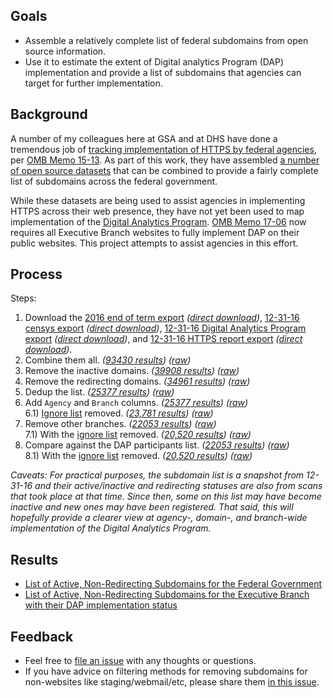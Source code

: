 
## Goals

* Assemble a relatively complete list of federal subdomains from open source information.  
* Use it to estimate the extent of Digital analytics Program (DAP) implementation and provide a list of subdomains that agencies can target for further implementation.  

## Background 

A number of my colleagues here at GSA and at DHS have done a tremendous job of [tracking implementation of HTTPS by federal agencies](https://18f.gsa.gov/2017/01/04/tracking-the-us-governments-progress-on-moving-https/), per [OMB Memo 15-13](https://obamawhitehouse.archives.gov/sites/default/files/omb/memoranda/2015/m-15-13.pdf).  As part of this work, they have assembled [a number of open source datasets](https://github.com/GSA/https/tree/master/compliance/data) that can be combined to provide a fairly complete list of subdomains across the federal government.  

While these datasets are being used to assist agencies in implementing HTTPS across their web presence, they have not yet been used to map implementation of the [Digital Analytics Program](https://www.digitalgov.gov/services/dap/).  [OMB Memo 17-06](https://obamawhitehouse.archives.gov/sites/default/files/omb/memoranda/2017/m-17-06.pdf) now requires all Executive Branch websites to fully implement DAP on their public websites.  This project attempts to assist agencies in this effort.  

## Process

Steps:  
1) Download the [2016 end of term export](https://github.com/GSA/https/blob/master/compliance/data/eot-2016.csv) _([direct download](https://raw.githubusercontent.com/GSA/https/master/compliance/data/eot-2016.csv))_, [12-31-16 censys export](https://github.com/GSA/https/blob/master/compliance/data/censys-2016-12-31.csv) _([direct download](https://raw.githubusercontent.com/GSA/https/master/compliance/data/censys-2016-12-31.csv))_, [12-31-16 Digital Analytics Program export](https://github.com/GSA/https/blob/master/compliance/data/dap-2016-12-31.csv) _([direct download](https://raw.githubusercontent.com/GSA/https/master/compliance/data/dap-2016-12-31.csv))_, and [12-31-16 HTTPS report export](https://github.com/GSA/https/blob/master/compliance/data/parents-2016-12-31.csv) _([direct download](https://raw.githubusercontent.com/GSA/https/master/compliance/data/parents-2016-12-31.csv))_.  
2) Combine them all.  _([93430 results](https://github.com/18F/g-analytics/blob/18f-pages/projects/dap-subdomain-report/1-initial-combined-subdomain-list.csv))_  _([raw](https://github.com/18F/g-analytics/raw/18f-pages/projects/dap-subdomain-report/1-initial-combined-subdomain-list.csv))_  
3) Remove the inactive domains.  _([39908 results](https://github.com/18F/g-analytics/blob/18f-pages/projects/dap-subdomain-report/2-combined-subdomain-list-minus-inactive-URLs.csv))_  _([raw](https://github.com/18F/g-analytics/raw/18f-pages/projects/dap-subdomain-report/2-combined-subdomain-list-minus-inactive-URLs.csv))_  
4) Remove the redirecting domains.  _([34961 results](https://github.com/18F/g-analytics/blob/18f-pages/projects/dap-subdomain-report/3-combined-subdomain-list-minus-inactive-or-redirecting-URLs.csv))_  _([raw](https://github.com/18F/g-analytics/raw/18f-pages/projects/dap-subdomain-report/3-combined-subdomain-list-minus-inactive-or-redirecting-URLs.csv))_  
5) Dedup the list.  _([25377 results](https://github.com/18F/g-analytics/blob/18f-pages/projects/dap-subdomain-report/4-combined-subdomain-list-minus-inactive-or-redirecting-URLs-dedupped.csv))_  _([raw](https://github.com/18F/g-analytics/raw/18f-pages/projects/dap-subdomain-report/4-combined-subdomain-list-minus-inactive-or-redirecting-URLs-dedupped.csv))_  
6) Add `Agency` and `Branch` columns.  _([25377 results](https://github.com/18F/g-analytics/blob/18f-pages/projects/dap-subdomain-report/5-subdomain-list-with-agencies-federal.csv))_ _([raw](https://github.com/18F/g-analytics/raw/18f-pages/projects/dap-subdomain-report/5-subdomain-list-with-agencies-federal.csv))_   
6.1) [Ignore list](https://github.com/18F/g-analytics/blob/18f-pages/projects/dap-subdomain-report/assets/remove-list.md) removed.  _([23,781 results](https://github.com/18F/g-analytics/blob/18f-pages/projects/dap-subdomain-report/5.1-subdomain-list-with-agencies-federal-filtered.csv))_  _([raw](https://github.com/18F/g-analytics/raw/18f-pages/projects/dap-subdomain-report/5.1-subdomain-list-with-agencies-federal-filtered.csv))_  
7) Remove other branches.  _([22053 results](https://github.com/18F/g-analytics/blob/18f-pages/projects/dap-subdomain-report/6-subdomain-list-with-agencies-executive.csv))_    _([raw](https://github.com/18F/g-analytics/raw/18f-pages/projects/dap-subdomain-report/6-subdomain-list-with-agencies-executive.csv))_  
7.1) With the [ignore list](https://github.com/18F/g-analytics/blob/18f-pages/projects/dap-subdomain-report/assets/remove-list.md) removed.  _([20,520 results](https://github.com/18F/g-analytics/blob/18f-pages/projects/dap-subdomain-report/6.1-subdomain-list-with-agencies-executive-filtered.csv))_   _([raw](https://github.com/18F/g-analytics/raw/18f-pages/projects/dap-subdomain-report/6.1-subdomain-list-with-agencies-executive-filtered.csv))_  
8) Compare against the DAP participants list.  _([22053 results](https://github.com/18F/g-analytics/blob/18f-pages/projects/dap-subdomain-report/7-subdomain-list-with-agencies-executive-DAP.csv))_  _([raw](https://github.com/18F/g-analytics/raw/18f-pages/projects/dap-subdomain-report/7-subdomain-list-with-agencies-executive-DAP.csv))_  
8.1) With the [ignore list](https://github.com/18F/g-analytics/blob/18f-pages/projects/dap-subdomain-report/assets/remove-list.md) removed.  _([20,520 results]())_    _([raw]())_  
  
_Caveats:  For practical purposes, the subdomain list is a snapshot from 12-31-16 and their active/inactive and redirecting statuses are also from scans that took place at that time.  Since then, some on this list may have become inactive and new ones may have been registered.  That said, this will hopefully provide a clearer view at agency-, domain-, and branch-wide implementation of the Digital Analytics Program._

## Results 

* [List of Active, Non-Redirecting Subdomains for the Federal Government](https://github.com/18F/g-analytics/blob/18f-pages/projects/dap-subdomain-report/5-subdomain-list-with-agencies-federal.csv)
* [List of Active, Non-Redirecting Subdomains for the Executive Branch with their DAP implementation status](https://github.com/18F/g-analytics/blob/18f-pages/projects/dap-subdomain-report/7-subdomain-list-with-agencies-executive-DAP.csv)

## Feedback

* Feel free to [file an issue](https://github.com/18F/g-analytics/issues) with any thoughts or questions.  
* If you have advice on filtering methods for removing subdomains for non-websites like staging/webmail/etc, please share them [in this issue](https://github.com/18F/g-analytics/issues/30).  
